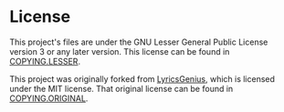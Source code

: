 # License

This project's files are under the GNU Lesser General Public License version 3 or any later version. This license can be found in [COPYING.LESSER](COPYING.LESSER).

This project was originally forked from [LyricsGenius](https://github.com/johnwmillr/LyricsGenius), 
which is licensed under the MIT license. That original license can be found in [COPYING.ORIGINAL](COPYING.ORIGINAL.txt).

